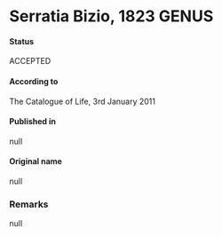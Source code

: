 # Serratia Bizio, 1823 GENUS

#### Status
ACCEPTED

#### According to
The Catalogue of Life, 3rd January 2011

#### Published in
null

#### Original name
null

### Remarks
null